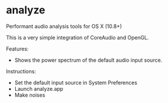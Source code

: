 analyze
=======

Performant audio analysis tools for OS X (10.8+)

This is a very simple integration of CoreAudio and OpenGL.

Features:
- Shows the power spectrum of the default audio input source.

Instructions:
- Set the default input source in System Preferences
- Launch analyze.app
- Make noises
